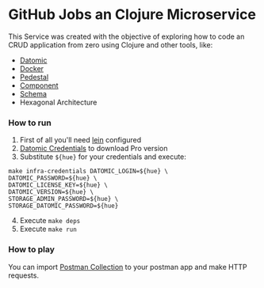 # GitHub Jobs an Clojure Microservice

This Service was created with the objective of exploring how to code an CRUD application from zero using Clojure and other tools, like:

* [Datomic](https://docs.datomic.com/on-prem/getting-started/brief-overview.html)
* [Docker](https://docs.docker.com/get-started/overview/)
* [Pedestal](https://github.com/pedestal/pedestal)
* [Component](https://github.com/stuartsierra/component)
* [Schema](https://github.com/plumatic/schema)
* Hexagonal Architecture

### How to run

1. First of all you'll need [lein](https://leiningen.org/) configured
2. [Datomic Credentials](https://www.datomic.com/get-datomic.html) to download Pro version
3. Substitute `${hue}` for your credentials and execute:
```
make infra-credentials DATOMIC_LOGIN=${hue} \
DATOMIC_PASSWORD=${hue} \
DATOMIC_LICENSE_KEY=${hue} \
DATOMIC_VERSION=${hue} \
STORAGE_ADMIN_PASSWORD=${hue} \
STORAGE_DATOMIC_PASSWORD=${hue}
```
4. Execute `make deps`
5. Execute `make run`

### How to play
You can import [Postman Collection](https://github.com/thiagozg/GitHubJobs-Clojure-Service/blob/master/GitHub-Jobs.postman_collection.json) to your postman app and make HTTP requests.